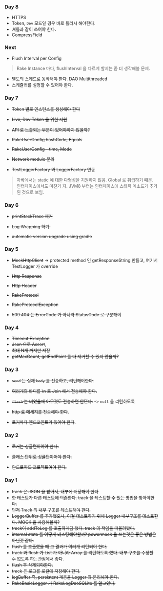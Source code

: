 ### Day 8

- HTTPS
- Token, `Dev` 모드일 경우 바로 플러시 해야한다.
- 셔틀과 같이 쓰여야 한다.
- CompressField

### Next

- Flush Interval per Config
> Rake Instance 마다, flushInterval 을 다르게 할지는 좀 더 생각해볼 문제.

- 별도의 스레드로 동작해야 한다. DAO Multithreaded
- 스케쥴러를 설정할 수 있어야 한다.

### Day 7

- ~~Token 별로 인스턴스를 생성해야 한다~~
- ~~Live, Dev Token 을 위한 지원~~
- ~~API 로 노출되는 부분이 있어야하지 않을까?~~

- ~~RakeUserConfig hashCode, Equals~~
- ~~RakeUserConfig - time, Mode~~
- ~~Network module 분리~~

- ~~TestLoggerFactory 와 LoggerFactory 연동~~
> 자바에서는 static 에 대한 다형성을 지원하지 않음. Global 로 취급하기 때문. 인터페이스에서도 마찬가
지. JVM8 부터는 인터페이스에 스태틱 메소드가 추가된 것으로 보임.
### Day 6

- ~~printStackTrace 제거~~
- ~~Log Wrapping 하기.~~

- ~~automatic version upgrade using gradle~~

### Day 5

- ~~MockHttpClient~~
-> protected method 인 getResponseString 만들고, 여기서 TestLogger 가 override

- ~~Http Response~~
- ~~Http Header~~
- ~~RakeProtocol~~
- ~~RakeProtocolException~~

- ~~500 404 는 ErrorCode 가 아니라 StatusCode 로 구분해야~~

### Day 4

- ~~Timeout Exception~~
- ~~Json 으로 Assert~~,
- ~~최대 N개 까지만 저장~~
- ~~getMaxCount, getEndPoint 를 다 제거할 수 있지 않을까?~~

### Day 3

- ~~`send` 는 실제 `body` 를 전송하고, 리턴해야한다.~~
- ~~여러개의 바디를 \n 로 Join 해서 전송해야 한다.~~
- ~~`flash` 는 비었을때 아무것도 전송하면 안됀다.~~ -> `null` 을 리턴하도록

- ~~http 로 메세지를 전송해야 한다~~.
- ~~로거마다 엔드포인트가 있어야 한다~~.

### Day 2

- ~~로거는 싱글턴이어야 한다.~~
- ~~클래스 단위로 싱글턴이어야 한다.~~

- ~~안드로이드 프로젝트여야 한다.~~

### Day 1

- ~~track 은 JSON 을 받아서, 내부에 저장해야 한다~~
- ~~한 테스트가 다른 테스트에 의존한다. track 을 테스트할 수 있는 방법을 찾아야한다.~~
- ~~먼저 Track 의 내부 구조를 테스트해야 한다.~~
- ~~LoggerBuffer 를 추가했으나, 이걸 테스트하기 위해 Logger 내부구조를 테스트한다. MOCK 을 사용해볼까?~~
- ~~track이 addToLog 를 호출하게끔 했다. track 의 책임을 떠올려봤다.~~
- ~~internal state 를 어떻게 테스팅해야할까? powermock 을 쓰는것은 좋은 방법은 아닌것 같다.~~
- ~~flush 를 호출했을 때 그 결과가 여러개 리턴되야 한다.~~
- ~~track 과 flush 가 List 가 아니라 Array 를 리턴하도록 했다. 내부 구조를 수정할 수 없도록 하는관점에서 좋다.~~
- ~~flush 후 삭제되야한다.~~
- ~~track 은 로그를 로컬에 저장해야 한다.~~ 
- ~~logBuffer 즉, persistent 계층을 Logger 와 분리해야 한다.~~
- ~~RakeBasicLogger 가 RakeLogDaoSQLite 를 알고있다.~~



